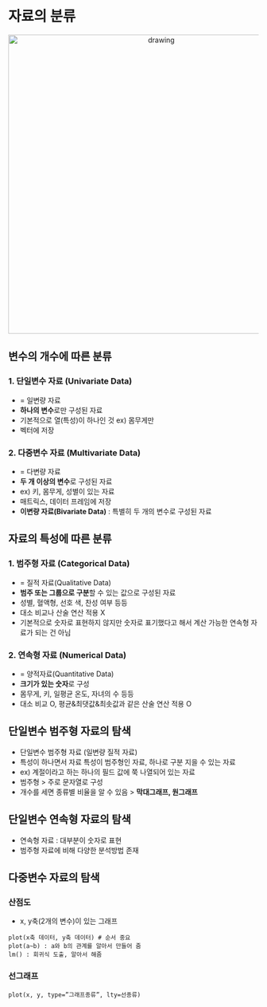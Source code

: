 # 자료의 분류
<p align="center"> <img src="https://github.com/Jiyooung/Computer_Science/blob/main/Data_Analysis/Image/DataClassification.png" alt="drawing" width="600"/>

## 변수의 개수에 따른 분류

### 1. 단일변수 자료 (Univariate Data)
- = 일변량 자료
- **하나의 변수**로만 구성된 자료
- 기본적으로 열(특성)이 하나인 것 ex) 몸무게만
- 벡터에 저장

### 2. 다중변수 자료 (Multivariate Data)
- = 다변량 자료
- **두 개 이상의 변수**로 구성된 자료
- ex) 키, 몸무게, 성별이 있는 자료
- 매트릭스, 데이터 프레임에 저장
- **이변량 자료(Bivariate Data)** : 특별히 두 개의 변수로 구성된 자료


## 자료의 특성에 따른 분류

### 1. 범주형 자료 (Categorical Data)
- = 질적 자료(Qualitative Data)
- **범주 또는 그룹으로 구분**할 수 있는 값으로 구성된 자료
- 성별, 혈액형, 선호 색, 찬성 여부 등등
- 대소 비교나 산술 연산 적용 X
- 기본적으로 숫자로 표현하지 않지만 숫자로 표기했다고 해서 계산 가능한 연속형 자료가 되는 건 아님

### 2. 연속형 자료 (Numerical Data)
- = 양적자료(Quantitative Data)
- **크기가 있는 숫자**로 구성
- 몸무게, 키, 일평균 온도, 자녀의 수 등등
- 대소 비교 O, 평균&최댓값&최솟값과 같은 산술 연산 적용 O
 
## 단일변수 범주형 자료의 탐색
- 단일변수 범주형 자료 (일변량 질적 자료)
- 특성이 하나면서 자료 특성이 범주형인 자료, 하나로 구분 지을 수 있는 자료
- ex) 계절이라고 하는 하나의 필드 값에 쭉 나열되어 있는 자료
- 범주형 > 주로 문자열로 구성
- 개수를 세면 종류별 비율을 알 수 있음 > **막대그래프, 원그래프**

## 단일변수 연속형 자료의 탐색
- 연속형 자료 : 대부분이 숫자로 표현
- 범주형 자료에 비해 다양한 분석방법 존재

## 다중변수 자료의 탐색

### 산점도
- x, y축(2개의 변수)이 있는 그래프
```
plot(x축 데이터, y축 데이터) # 순서 중요
plot(a~b) : a와 b의 관계를 알아서 만들어 줌
lm() : 회귀식 도출, 알아서 해줌
```

### 선그래프
```
plot(x, y, type=”그래프종류”, lty=선종류)
```
